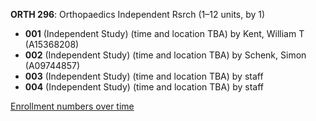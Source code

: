**ORTH 296**: Orthopaedics Independent Rsrch (1–12 units, by 1)

- **001** (Independent Study) (time and location TBA) by Kent, William T (A15368208)
- **002** (Independent Study) (time and location TBA) by Schenk, Simon (A09744857)
- **003** (Independent Study) (time and location TBA) by staff
- **004** (Independent Study) (time and location TBA) by staff

[Enrollment numbers over time](./ORTH296.tsv)
